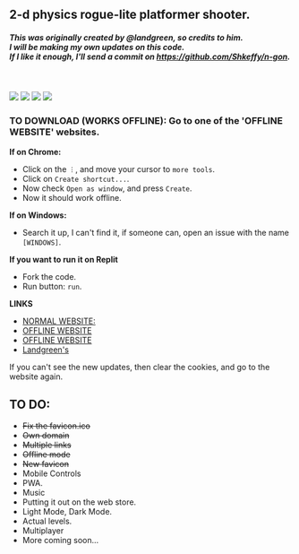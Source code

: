 ## 2-d physics rogue-lite platformer shooter.
##### *This was originally created by @landgreen, so credits to him.*<br>I will be making my own updates on this code.<br>If I like it enough, I'll send a commit on https://github.com/Shkeffy/n-gon.
<br>
<p align="left">
<img src="https://img.shields.io/github/stars/Shkeffy/ngon?style=for-the-badge&logo=appveyor">
<img src="https://img.shields.io/github/forks/Shkeffy/ngon?style=for-the-badge&logo=appveyor">
<img src="https://img.shields.io/github/license/Shkeffy/ngon?style=for-the-badge&logo=appveyor">
<img src="https://img.shields.io/github/downloads/Shkeffy/ngon/total?style=for-the-badge&logo=appveyor">
</p>

### TO DOWNLOAD (WORKS OFFLINE): Go to one of the 'OFFLINE WEBSITE' websites.
**If on Chrome:**
- Click on the `︙`, and move your cursor to `more tools`.
- Click on `Create shortcut...`.
- Now check `Open as window`, and press `Create`.
- Now it should work offline.

**If on Windows:**
- Search it up, I can't find it, if someone can, open an issue with the name `[WINDOWS]`.

**If you want to run it on Replit**
- Fork the code.
- Run button: `run`.

**LINKS**
- [NORMAL WEBSITE:](https://shkeffy.github.io/ngon/)
- [OFFLINE WEBSITE](https://www.ngon.cf)
- [OFFLINE WEBSITE](https://ngon.shkeffy.repl.co)
- [Landgreen's](https://landgreen.github.io/sidescroller/index.html)

If you can't see the new updates, then clear the cookies, and go to the website again.

## TO DO:
- ~~Fix the favicon.ico~~
- ~~Own domain~~
- ~~Multiple links~~
- ~~Offline mode~~
- ~~New favicon~~
- Mobile Controls
- PWA.
- Music
- Putting it out on the web store.
- Light Mode, Dark Mode.
- Actual levels.
- Multiplayer
- More coming soon...
